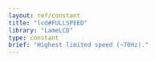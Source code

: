 ```yaml
---
layout: ref/constant
title: "lcd#FULLSPEED"
library: "LameLCD"
type: constant
brief: "Highest limited speed (~70Hz)."
---
```

